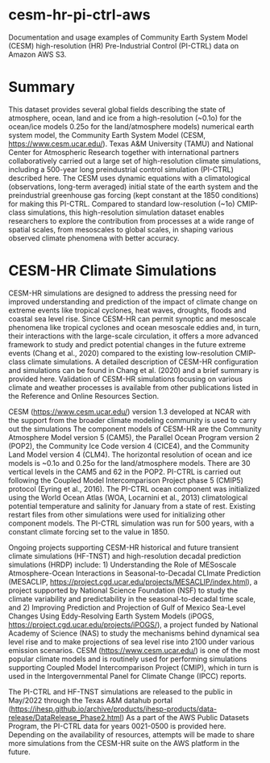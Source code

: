 # cesm-hr-pi-ctrl-aws
Documentation and usage examples of Community Earth System Model (CESM) high-resolution (HR) Pre-Industrial Control (PI-CTRL) data on Amazon AWS S3.

# Summary
This dataset provides several global fields describing the state of atmosphere, ocean, land and ice from a high-resolution (~0.1o) for the ocean/ice models 0.25o for the land/atmosphere models) numerical earth system model, the Community Earth System Model (CESM, https://www.cesm.ucar.edu/). Texas A&M University (TAMU) and National Center for Atmospheric Research together with international partners collaboratively carried out a large set of high-resolution climate simulations, including a 500-year long preindustrial control simulation (PI-CTRL) described here. The CESM uses dynamic equations with a climatological (observations, long-term averaged) initial state of the earth system and the preindustrial greenhouse gas forcing (kept constant at the 1850 conditions) for making this PI-CTRL. Compared to standard low-resolution (~1o) CMIP-class simulations, this high-resolution simulation dataset enables researchers to explore the contribution from processes at a wide range of spatial scales, from mesoscales to global scales, in shaping various observed climate phenomena with better accuracy. 

# CESM-HR Climate Simulations
CESM-HR simulations are designed to address the pressing need for improved understanding and prediction of the impact of climate change on extreme events like tropical cyclones, heat waves, droughts, floods and coastal sea level rise. Since CESM-HR can permit synoptic and mesoscale phenomena like tropical cyclones and ocean mesoscale eddies and, in turn, their interactions with the large-scale circulation, it offers a more advanced framework to study and predict potential changes in the future extreme events (Chang et al., 2020) compared to the existing low-resolution CMIP-class climate simulations. A detailed description of CESM-HR configuration and simulations can be found in Chang et al. (2020) and a brief summary is provided here. Validation of CESM-HR simulations focusing on various climate and weather processes is available from other publications listed in the Reference and Online Resources Section.

CESM (https://www.cesm.ucar.edu/) version 1.3 developed at NCAR with the support from the broader climate modeling community is used to carry out the simulations The component models of CESM-HR are the Community Atmosphere Model version 5 (CAM5), the Parallel Ocean Program version 2 (POP2), the Community Ice Code version 4 (CICE4), and the Community Land Model version 4 (CLM4). The horizontal resolution of ocean and ice models is ~0.1o and 0.25o for the land/atmosphere models. There are 30 vertical levels in the CAM5 and 62 in the POP2. PI-CTRL is carried out following the Coupled Model Intercomparison Project phase 5 (CMIP5) protocol (Eyring et al., 2016). The PI-CTRL ocean component was initialized using the World Ocean Atlas (WOA, Locarnini et al., 2013) climatological potential temperature and salinity for January from a state of rest. Existing restart files from other simulations were used for initializing other component models. The PI-CTRL simulation was run for 500 years, with a constant climate forcing set to the value in 1850. 	 	 	 		

Ongoing projects supporting CESM-HR historical and future transient climate simulations (HF-TNST) and high-resolution decadal prediction simulations (HRDP) include: 1) Understanding the Role of MESoscale Atmosphere-Ocean Interactions in Seasonal-to-Decadal CLImate Prediction (MESACLIP, https://project.cgd.ucar.edu/projects/MESACLIP/index.html), a project supported by National Science Foundation (NSF) to study the climate variability and predictability in the seasonal-to-decadal time scale, and 2) Improving Prediction and Projection of Gulf of Mexico Sea-Level Changes Using Eddy-Resolving Earth System Models (iPOGS, https://project.cgd.ucar.edu/projects/iPOGS/), a project funded by National Academy of Science (NAS) to study the mechanisms behind dynamical sea level rise and to make projections of sea level rise into 2100 under various emission scenarios. CESM (https://www.cesm.ucar.edu/) is one of the most popular climate models and is routinely used for performing simulations supporting Coupled Model Intercomparison Project (CMIP), which in turn is used in the Intergovernmental Panel for Climate Change (IPCC) reports. 

The PI-CTRL and HF-TNST simulations are released to the public in May/2022 through the Texas A&M datahub portal (https://ihesp.github.io/archive/products/ihesp-products/data-release/DataRelease_Phase2.html)
As a part of the AWS Public Datasets Program, the PI-CTRL data for years 0021-0500 is provided here. Depending on the availability of resources, attempts will be made to share more simulations from the CESM-HR suite on the AWS platform in the future.


